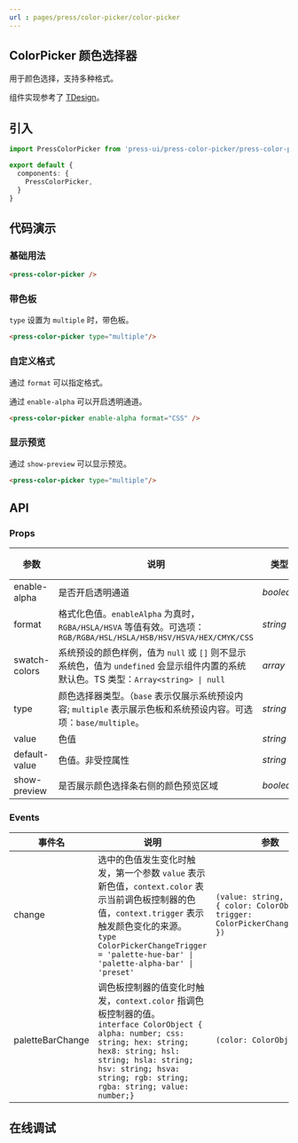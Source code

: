 ```yaml
---
url : pages/press/color-picker/color-picker
---
```


## ColorPicker 颜色选择器

用于颜色选择，支持多种格式。

组件实现参考了 [TDesign](https://tdesign.tencent.com/vue/components/color-picker)。

## 引入

```ts
import PressColorPicker from 'press-ui/press-color-picker/press-color-picker.vue';

export default {
  components: {
    PressColorPicker,
  }
}
```

## 代码演示

### 基础用法

```html
<press-color-picker />
```

### 带色板

`type` 设置为 `multiple` 时，带色板。

```html
<press-color-picker type="multiple"/>
```

### 自定义格式

通过 `format` 可以指定格式。

通过 `enable-alpha` 可以开启透明通道。

```html
<press-color-picker enable-alpha format="CSS" />
```

### 显示预览

通过 `show-preview` 可以显示预览。

```html
<press-color-picker type="multiple"/>
```

## API

### Props

| 参数          | 说明                                                                                                                                  | 类型      | 默认值  |
| ------------- | ------------------------------------------------------------------------------------------------------------------------------------- | --------- | ------- |
| enable-alpha  | 是否开启透明通道                                                                                                                      | _boolean_ | `false` |
| format        | 格式化色值。`enableAlpha` 为真时，`RGBA/HSLA/HSVA` 等值有效。可选项：`RGB/RGBA/HSL/HSLA/HSB/HSV/HSVA/HEX/CMYK/CSS`                    | _string_  | `RGB`   |
| swatch-colors | 系统预设的颜色样例，值为 `null` 或 `[]` 则不显示系统色，值为 `undefined` 会显示组件内置的系统默认色。TS 类型：`Array<string> \| null` | _array_   | -       |
| type          | 颜色选择器类型。（`base` 表示仅展示系统预设内容; `multiple` 表示展示色板和系统预设内容。可选项：`base/multiple`。                     | _string_  | `base`  |
| value         | 色值                                                                                                                                  | _string_  | -       |
| default-value | 色值。非受控属性                                                                                                                      | _string_  | -       |
| show-preview  | 是否展示颜色选择条右侧的颜色预览区域                                                                                                  | _boolean_ | `false` |

### Events


| 事件名           | 说明                                                                                                                                                                                                                                                        | 参数                                                                                  |
| ---------------- | ----------------------------------------------------------------------------------------------------------------------------------------------------------------------------------------------------------------------------------------------------------- | ------------------------------------------------------------------------------------- |
| change           | 选中的色值发生变化时触发，第一个参数 `value` 表示新色值，`context.color` 表示当前调色板控制器的色值，`context.trigger` 表示触发颜色变化的来源。<br/>`type ColorPickerChangeTrigger = 'palette-hue-bar' \| 'palette-alpha-bar' \| 'preset' `<br/>            | `(value: string, context: { color: ColorObject; trigger: ColorPickerChangeTrigger })` |
| paletteBarChange | 调色板控制器的值变化时触发，`context.color` 指调色板控制器的值。<br/>`interface ColorObject { alpha: number; css: string; hex: string; hex8: string; hsl: string; hsla: string; hsv: string; hsva: string; rgb: string; rgba: string; value: number;}`<br/> | `(color: ColorObject)`                                                                |




## 在线调试

<debug-online />
